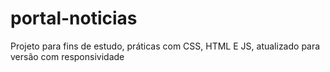 # portal-noticias 
Projeto para fins de estudo, práticas com CSS, HTML E JS, 
atualizado para versão com responsividade  
